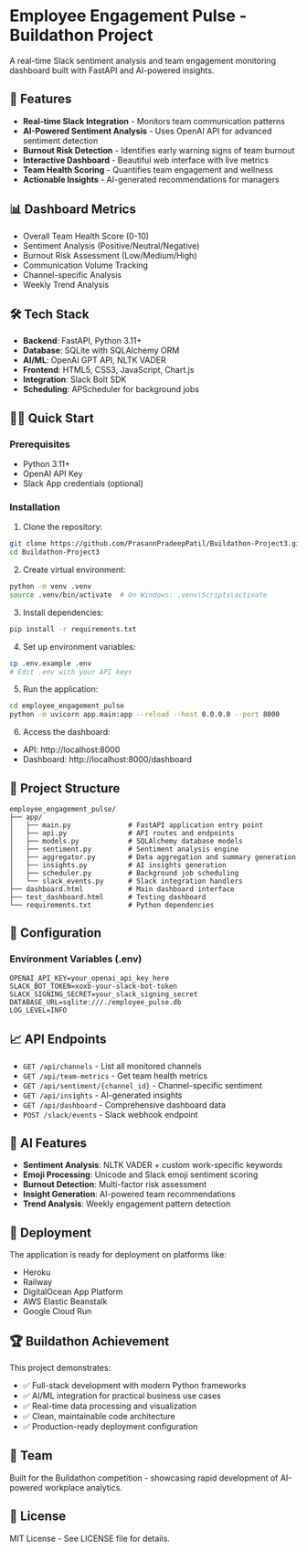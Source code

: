 # Employee Engagement Pulse - Buildathon Project

A real-time Slack sentiment analysis and team engagement monitoring dashboard built with FastAPI and AI-powered insights.

## 🚀 Features

- **Real-time Slack Integration** - Monitors team communication patterns
- **AI-Powered Sentiment Analysis** - Uses OpenAI API for advanced sentiment detection
- **Burnout Risk Detection** - Identifies early warning signs of team burnout
- **Interactive Dashboard** - Beautiful web interface with live metrics
- **Team Health Scoring** - Quantifies team engagement and wellness
- **Actionable Insights** - AI-generated recommendations for managers

## 📊 Dashboard Metrics

- Overall Team Health Score (0-10)
- Sentiment Analysis (Positive/Neutral/Negative)
- Burnout Risk Assessment (Low/Medium/High)
- Communication Volume Tracking
- Channel-specific Analysis
- Weekly Trend Analysis

## 🛠 Tech Stack

- **Backend**: FastAPI, Python 3.11+
- **Database**: SQLite with SQLAlchemy ORM
- **AI/ML**: OpenAI GPT API, NLTK VADER
- **Frontend**: HTML5, CSS3, JavaScript, Chart.js
- **Integration**: Slack Bolt SDK
- **Scheduling**: APScheduler for background jobs

## 🏃‍♂️ Quick Start

### Prerequisites
- Python 3.11+
- OpenAI API Key
- Slack App credentials (optional)

### Installation

1. Clone the repository:
```bash
git clone https://github.com/PrasannPradeepPatil/Buildathon-Project3.git
cd Buildathon-Project3
```

2. Create virtual environment:
```bash
python -m venv .venv
source .venv/bin/activate  # On Windows: .venv\Scripts\activate
```

3. Install dependencies:
```bash
pip install -r requirements.txt
```

4. Set up environment variables:
```bash
cp .env.example .env
# Edit .env with your API keys
```

5. Run the application:
```bash
cd employee_engagement_pulse
python -m uvicorn app.main:app --reload --host 0.0.0.0 --port 8000
```

6. Access the dashboard:
- API: http://localhost:8000
- Dashboard: http://localhost:8000/dashboard

## 📁 Project Structure

```
employee_engagement_pulse/
├── app/
│   ├── main.py              # FastAPI application entry point
│   ├── api.py               # API routes and endpoints
│   ├── models.py            # SQLAlchemy database models
│   ├── sentiment.py         # Sentiment analysis engine
│   ├── aggregator.py        # Data aggregation and summary generation
│   ├── insights.py          # AI insights generation
│   ├── scheduler.py         # Background job scheduling
│   └── slack_events.py      # Slack integration handlers
├── dashboard.html           # Main dashboard interface
├── test_dashboard.html      # Testing dashboard
└── requirements.txt         # Python dependencies
```

## 🔧 Configuration

### Environment Variables (.env)
```
OPENAI_API_KEY=your_openai_api_key_here
SLACK_BOT_TOKEN=xoxb-your-slack-bot-token
SLACK_SIGNING_SECRET=your_slack_signing_secret
DATABASE_URL=sqlite:///./employee_pulse.db
LOG_LEVEL=INFO
```

## 📈 API Endpoints

- `GET /api/channels` - List all monitored channels
- `GET /api/team-metrics` - Get team health metrics
- `GET /api/sentiment/{channel_id}` - Channel-specific sentiment
- `GET /api/insights` - AI-generated insights
- `GET /api/dashboard` - Comprehensive dashboard data
- `POST /slack/events` - Slack webhook endpoint

## 🤖 AI Features

- **Sentiment Analysis**: NLTK VADER + custom work-specific keywords
- **Emoji Processing**: Unicode and Slack emoji sentiment scoring
- **Burnout Detection**: Multi-factor risk assessment
- **Insight Generation**: AI-powered team recommendations
- **Trend Analysis**: Weekly engagement pattern detection

## 🚀 Deployment

The application is ready for deployment on platforms like:
- Heroku
- Railway
- DigitalOcean App Platform
- AWS Elastic Beanstalk
- Google Cloud Run

## 🏆 Buildathon Achievement

This project demonstrates:
- ✅ Full-stack development with modern Python frameworks
- ✅ AI/ML integration for practical business use cases
- ✅ Real-time data processing and visualization
- ✅ Clean, maintainable code architecture
- ✅ Production-ready deployment configuration

## 👥 Team

Built for the Buildathon competition - showcasing rapid development of AI-powered workplace analytics.

## 📄 License

MIT License - See LICENSE file for details.